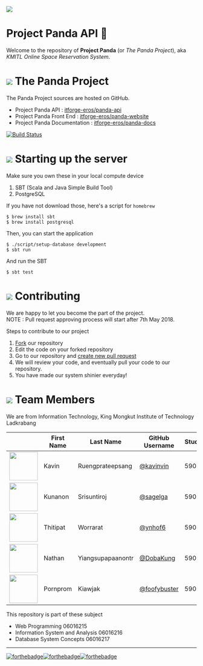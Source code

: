 ![](https://i.imgur.com/uteHb6I.png)
# Project Panda API 🐼

Welcome to the repository of **Project Panda** (or _The Panda Project_), aka _KMITL Online Space Reservation System_.

# ![](https://png.icons8.com/ios/30/000000/project.png) The Panda Project
The Panda Project sources are hosted on GitHub.

* Project Panda API : [itforge-eros/panda-api](https://github.com/itforge-eros/panda-api)
* Project Panda Front End : [itforge-eros/panda-website](https://github.com/itforge-eros/panda-website)
* Project Panda Documentation : [itforge-eros/panda-docs](https://github.com/itforge-eros/panda-docs)

[![Build Status](https://travis-ci.org/itforge-eros/panda-api.svg?branch=develop)](https://travis-ci.org/itforge-eros/panda-api)

# ![](https://png.icons8.com/ios/30/000000/launched-rocket.png) Starting up the server

Make sure you own these in your local compute device
1. SBT (Scala and Java Simple Build Tool)
2. PostgreSQL

If you have not download those, here's a script for `homebrew`
```shell
$ brew install sbt
$ brew install postgresql
```

Then, you can start the application
```shell
$ ./script/setup-database development
$ sbt run
```

And run the SBT
```shell
$ sbt test
```

# ![](https://png.icons8.com/ios/30/000000/pull-request.png) Contributing
We are happy to let you become the part of the project. <br>
NOTE : Pull request approving process will start after 7th May 2018.

Steps to contribute to our project
1. [Fork](https://help.github.com/articles/fork-a-repo/) our repository
2. Edit the code on your forked repository
3. Go to our repository and [create new pull request](https://help.github.com/articles/creating-a-pull-request/)
4. We will review your code, and eventually pull your code to our repository.
5. You have made our system shinier everyday!

# ![](https://png.icons8.com/ios/30/000000/groups.png) Team Members
We are from Information Technology, King Mongkut Institute of Technology Ladkrabang

||First Name|Last Name|GitHub Username|Student ID|
|:-:|--|------|---------------|---------|
|<img src="https://avatars1.githubusercontent.com/u/20960087" width="75px">|Kavin|Ruengprateepsang|[@kavinvin](https://github.com/kavinvin)|59070009|
|<img src="https://avatars3.githubusercontent.com/u/13056824" width="75px">|Kunanon|Srisuntiroj|[@sagelga](https://github.com/sagelga)|59070022|
|<img src="https://avatars2.githubusercontent.com/u/22119886" width="75px">|Thitipat|Worrarat|[@ynhof6](https://github.com/ynhof6)|59070043|
|<img src="https://avatars0.githubusercontent.com/u/3814520" width="75px">|Nathan|Yiangsupapaanontr|[@DobaKung](https://github.com/DobaKung)|59070087|
|<img src="https://avatars1.githubusercontent.com/u/20330195" width="75px">|Pornprom|Kiawjak|[@foofybuster](https://github.com/foofybuster)|59070113|

This repository is part of these subject
- Web Programming 06016215
- Information System and Analysis 06016216
- Database System Concepts 06016217

---

[![forthebadge](https://forthebadge.com/images/badges/built-with-love.svg)](https://forthebadge.com)[![forthebadge](https://forthebadge.com/images/badges/contains-cat-gifs.svg)](https://forthebadge.com)[![forthebadge](https://forthebadge.com/images/badges/powered-by-responsibility.svg)](https://forthebadge.com)
